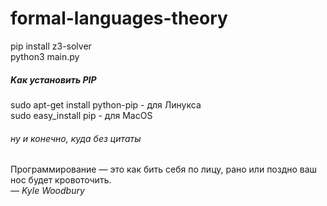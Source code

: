 # formal-languages-theory
pip install z3-solver <br>
python3 main.py <br>

##### Kак установить PIP <br>
sudo apt-get install python-pip  - для Линукса <br>
sudo easy_install pip - для MacOS <br>


###### ну и конечно, куда без цитаты
Программирование — это как бить себя по лицу, рано или поздно ваш нос будет кровоточить. <br>
*— Kyle Woodbury*
